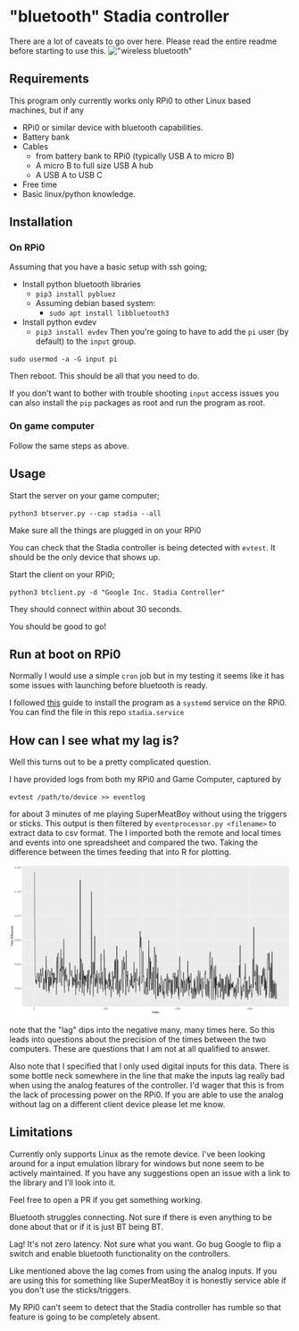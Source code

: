 # "bluetooth" Stadia controller
There are a lot of caveats to go over here. Please read the entire readme before starting to use this.
!["wireless bluetooth"]()

## Requirements
This program only currently works only RPi0 to other Linux based machines, but if any
- RPi0 or similar device with bluetooth capabilities.
- Battery bank
- Cables
    + from battery bank to RPi0 (typically USB A to micro B)
    + A micro B to full size USB A hub
    + A USB A to USB C
- Free time
- Basic linux/python knowledge.

## Installation
### On RPi0
Assuming that you have a basic setup with ssh going;
- Install python bluetooth libraries
    + `pip3 install pybluez`
    + Assuming debian based system:
        * `sudo apt install libbluetooth3`
- Install python evdev
    + `pip3 install evdev`
Then you're going to have to add the `pi` user (by default) to the `input` group.

`sudo usermod -a -G input pi`

Then reboot. This should be all that you need to do.

If you don't want to bother with trouble shooting `input` access issues you can also install the `pip` packages as root and run the program as root.

### On game computer
Follow the same steps as above.

## Usage
Start the server on your game computer;

`python3 btserver.py --cap stadia --all`

Make sure all the things are plugged in on your RPi0

You can check that the Stadia controller is being detected with `evtest`. It should be the only device that shows up.

Start the client on your RPi0;

`python3 btclient.py -d "Google Inc. Stadia Controller"`

They should connect within about 30 seconds. 

You should be good to go!

## Run at boot on RPi0
Normally I would use a simple `cron` job but in my testing it seems like it has some issues with launching before bluetooth is ready.

I followed [this](https://stackoverflow.com/questions/37869423/run-a-script-after-bluetooth-is-configured-and-running-rasperry-pi-3) guide to install the program as a `systemd` service on the RPi0. You can find the file in this repo `stadia.service`

## How can I see what my lag is?
Well this turns out to be a pretty complicated question.

I have provided logs from both my RPi0 and Game Computer, captured by 

`evtest /path/to/device >> eventlog`

for about 3 minutes of me playing SuperMeatBoy without using the triggers or sticks. This output is then filtered by `eventprocessor.py <filename>` to extract data to csv format. The I imported both the remote and local times and events into one spreadsheet and compared the two. Taking the difference between the times feeding that into R for plotting.

!["lag"](Rplot.png)

note that the "lag" dips into the negative many, many times here. So this leads into questions about the precision of the times between the two computers. These are questions that I am not at all qualified to answer.

Also note that I specified that I only used digital inputs for this data. There is some bottle neck somewhere in the line that make the inputs lag really bad when using the analog features of the controller. I'd wager that this is from the lack of processing power on the RPi0. If you are able to use the analog without lag on a different client device please let me know.


## Limitations
Currently only supports Linux as the remote device. I've been looking around for a input emulation library for windows but none seem to be actively maintained. If you have any suggestions open an issue with a link to the library and I'll look into it. 

Feel free to open a PR if you get something working.

Bluetooth struggles connecting. Not sure if there is even anything to be done about that or if it is just BT being BT.

Lag! It's not zero latency. Not sure what you want. Go bug Google to flip a switch and enable bluetooth functionality on the controllers. 

Like mentioned above the lag comes from using the analog inputs. If you are using this for something like SuperMeatBoy it is honestly service able if you don't use the sticks/triggers.

My RPi0 can't seem to detect that the Stadia controller has rumble so that feature is going to be completely absent. 
